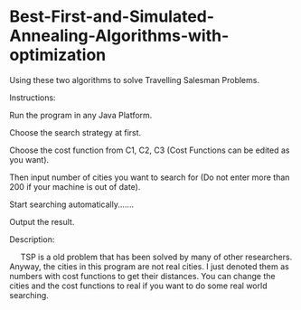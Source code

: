 # Best-First-and-Simulated-Annealing-Algorithms-with-optimization
Using these two algorithms to solve Travelling Salesman Problems.

Instructions: 

Run the program in any Java Platform.

Choose the search strategy at first.

Choose the cost function from C1, C2, C3 (Cost Functions can be edited as you want).

Then input number of cities you want to search for (Do not enter more than 200 if your machine is out of date).

Start searching automatically.......

Output the result.

Description:

      TSP is a old problem that has been solved by many of other researchers. Anyway, the cities in this program are not real cities. I just denoted them as numbers with cost functions to get their distances. You can change the cities and the cost functions to real if you want to do some real world searching.










